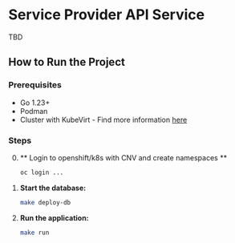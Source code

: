 # Service Provider API Service

TBD

## How to Run the Project

### Prerequisites
- Go 1.23+
- Podman
- Cluster with KubeVirt - Find more information [here](https://kubevirt.io/quickstart_kind/)

### Steps
0. ** Login to openshift/k8s with CNV and create namespaces **
   ```bash
   oc login ...
   ```

1. **Start the database:**
   ```bash
   make deploy-db
   ```

4. **Run the application:**
   ```bash
   make run
   ```

